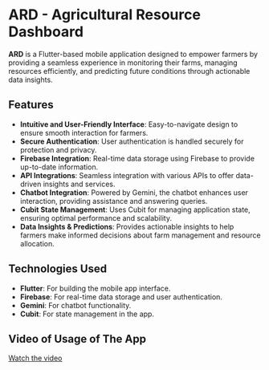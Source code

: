 # ARD - Agricultural Resource Dashboard

**ARD** is a Flutter-based mobile application designed to empower farmers by providing a seamless experience in monitoring their farms, managing resources efficiently, and predicting future conditions through actionable data insights.

## Features

- **Intuitive and User-Friendly Interface**: Easy-to-navigate design to ensure smooth interaction for farmers.
- **Secure Authentication**: User authentication is handled securely for protection and privacy.
- **Firebase Integration**: Real-time data storage using Firebase to provide up-to-date information.
- **API Integrations**: Seamless integration with various APIs to offer data-driven insights and services.
- **Chatbot Integration**: Powered by Gemini, the chatbot enhances user interaction, providing assistance and answering queries.
- **Cubit State Management**: Uses Cubit for managing application state, ensuring optimal performance and scalability.
- **Data Insights & Predictions**: Provides actionable insights to help farmers make informed decisions about farm management and resource allocation.

## Technologies Used

- **Flutter**: For building the mobile app interface.
- **Firebase**: For real-time data storage and user authentication.
- **Gemini**: For chatbot functionality.
- **Cubit**: For state management in the app.

## Video of Usage of The App
[Watch the video](https://drive.google.com/file/d/1p2CoLQtMnWJVOcgPyYNBR7S_mfFmU8dv/view?usp=sharing)


